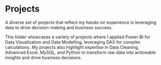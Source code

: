 # Projects
A diverse set of projects that reflect my hands-on experience in leveraging data to drive decision-making and business success.

This folder showcases a variety of projects where I applied Power BI for Data Visualization and Data Modelling, leveraging DAX for complex calculations. My projects also highlight expertise in Data Cleaning, Advanced Excel, MySQL, and Python to transform raw data into actionable insights and drive business decisions.
